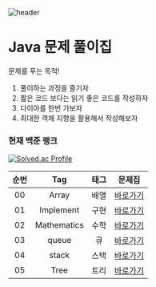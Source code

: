 ![header](https://capsule-render.vercel.app/api?type=Waving&color=46D2A3&height=200&text=Algorithm%20challenge&fontAlignY=35&fontSize=60)

# Java 문제 풀이집

문제를 푸는 목적!
1. 풀이하는 과정을 즐기자
2. 짧은 코드 보다는 읽기 좋은 코드를 작성하자
3. 다이아를 한번 가보자
4. 최대한 객체 지향을 활용해서 작성해보자

### 현재 백준 랭크
[![Solved.ac Profile](http://mazassumnida.wtf/api/v2/generate_badge?boj=gksxorb147)](https://solved.ac/gksxorb147/)

| 순번  | Tag                          | 태그                | 문제집    |
| :--: | :--------------------------: | :-----------------: | :------:  |
| 00 | Array | 배열 | [바로가기](./src/main/java/array) |
| 01 | Implement | 구현 | [바로가기](./src/main/java/implement) |
| 02 | Mathematics | 수학 | [바로가기](./src/main/java/mathematics) |
| 03 | queue | 큐 | [바로가기](./src/main/java/queue) |
| 04 | stack | 스택 | [바로가기](./src/main/java/stack) |
| 05 | Tree | 트리 | [바로가기](./src/main/java/tree) |